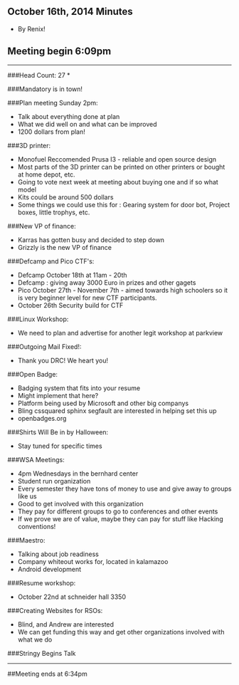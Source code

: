 ## October 16th, 2014 Minutes
* By Renix!

## Meeting begin 6:09pm

 - - -

###Head Count: 27
* 

###Mandatory is in town!

###Plan meeting Sunday 2pm:
* Talk about everything done at plan
* What we did well on and what can be improved
* 1200 dollars from plan!

###3D printer:
* Monofuel Reccomended Prusa I3 - reliable and open source design
* Most parts of the 3D printer can be printed on other printers or bought at home depot, etc.
* Going to vote next week at meeting about buying one and if so what model
* Kits could be around 500 dollars 
* Some things we could use this for : Gearing system for door bot, Project boxes, little trophys, etc.

###New VP of finance:
* Karras has gotten busy and decided to step down
* Grizzly is the new VP of finance

###Defcamp and Pico CTF's:
* Defcamp October 18th at 11am - 20th
* Defcamp : giving away 3000 Euro in prizes and other gagets
* Pico October 27th - November 7th - aimed towards high schoolers so it is very beginner level for new CTF participants.
* October 26th Security build for CTF 

###Linux Workshop:
* We need to plan and advertise for another legit workshop at parkview

###Outgoing Mail Fixed!:
* Thank you DRC! We heart you!

###Open Badge:
* Badging system that fits into your resume
* Might implement that here?
* Platform being used by Microsoft and other big companys
* Bling cssquared sphinx segfault are interested in helping set this up
* openbadges.org

###Shirts Will Be in by Halloween:
* Stay tuned for specific times

###WSA Meetings:
* 4pm Wednesdays in the bernhard center
* Student run organization 
* Every semester they have tons of money to use and give away to groups like us
* Good to get involved with this organization
* They pay for different groups to go to conferences and other events
* If we prove we are of value, maybe they can pay for stuff like Hacking conventions!

###Maestro:
* Talking about job readiness
* Company whiteout works for, located in kalamazoo
* Android development 

###Resume workshop:
* October 22nd at schneider hall 3350

###Creating Websites for RSOs:
* Blind, and Andrew are interested
* We can get funding this way and get other organizations involved with what we do

###Stringy Begins Talk

- - - 

##Meeting ends at 6:34pm
